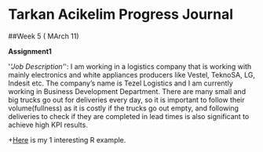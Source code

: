 ﻿

# Tarkan Acikelim Progress Journal








##Week 5 ( MArch 11)

**Assignment1**

'_'Job Description'_':  I am working in a logistics company that is working with mainly electronics and white appliances producers like Vestel, TeknoSA, LG, Indesit etc. The company’s name is Tezel Logistics and I am currently working in Business Development Department. There are many small and big trucks go out for deliveries every day, so it is important to follow their volume(fullness) as it is costly if the trucks go out empty, and following deliveries to check if they are completed in lead times is also significant to achieve high KPI results. 


+[Here](/pj-tarkanacikelim/files/journal_example.html) is my 1 interesting R example.

